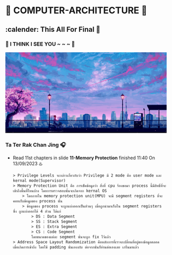 # :minidisc: COMPUTER-ARCHITECTURE :floppy_disk:
## :calender: This All For Final :date:
### :ferris_wheel: I THINK I SEE YOU ~ ~ ~ :carousel_horse:
![This is picture.](/Images/Inspiration_n_love/I-Think-I-See-You.jpg "A Sky Full Of Star.")
### Ta Ter Rak Chan Jing :headphones:
* Read 11st chapters in slide **11-Memory Protection** finished 11:40 On 13/09/2023 :hotsprings:
    ```
    > Privilege Levels จะกล่าวเกี่ยวกับว่า Privilege มี 2 mode คือ user mode และ kernal mode(Supervisor)
    > Memory Protection Unit คือ การเช็คข้อมูลว่า สิ่งที่ cpu ร้องขอมา process นี้มีสิทธิ์ที่จะเข้าถึงพื้นที่ไหนบ้าง โดยการตรวจสอบนั้นจะเกิดจาก kernal OS
        > โดยภายใน memory protection unit(MPU) จะมี segment registers ที่จะคอยเก็บข้อมูลของ process นั้น
        > ข้อมูลของ process จะถูกแบ่งออกเป็นส่วนๆ เมื่อถูกนำมาเก็บใน segment registers ซึ่ง ถูกแบ่งออกได้ 4 ส่วน ได้แก่ 
            > DS : Data Segment 
            > SS : Stack Segment
            > ES : Extra Segment
            > CS : Code Segment
            โดยขนาดของแต่ละ segment นั่นจะถูก fix ไว้แล้ว
    > Address Space Layout Randomization คือหลักการที่เราจะเปลี่ยนที่อยู่ของข้อมูลตลอด เมื่อเกิดการเข้าถึง โดยใช้ padding นั่นเองงงับ ต่อจากนั่นก็อ่านต่อเองเลย เกริ่นมาแล้ว
    ```
